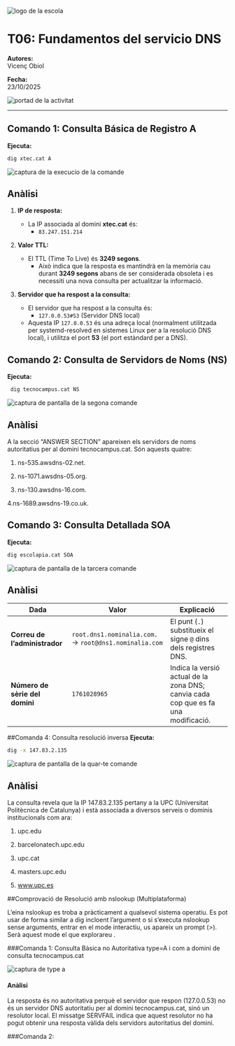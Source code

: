 
![logo de la escola](IMG/logopia.png)

# T06: Fundamentos del servicio DNS

**Autores:**  
Vicenç Obiol  

**Fecha:**  
23/10/2025  

![portad de la activitat](IMG/dnsimg1.png)

---

## Comando 1: Consulta Básica de Registro A

**Ejecuta:**  
```bash
dig xtec.cat A
```
![captura de la execucio de la comande](IMG/captura1.png)

## Anàlisi

1. **IP de resposta:**
   - La IP associada al domini **xtec.cat** és:
     - `83.247.151.214`

2. **Valor TTL:**
   - El TTL (Time To Live) és **3249 segons**.
     - Això indica que la resposta es mantindrà en la memòria cau durant **3249 segons** abans de ser considerada obsoleta i es necessiti una nova consulta per actualitzar la informació.

3. **Servidor que ha respost a la consulta:**
   - El servidor que ha respost a la consulta és:
     - `127.0.0.53#53` (Servidor DNS local)
   - Aquesta IP `127.0.0.53` és una adreça local (normalment utilitzada per systemd-resolved en sistemes Linux per a la resolució DNS local), i utilitza el port **53** (el port estàndard per a DNS).

## Comando 2: Consulta de Servidors de Noms (NS)
**Ejecuta:**  
```bash
 dig tecnocampus.cat NS

```
![captura de pantalla de la segona comande](IMG/captura2.png)

## Anàlisi
A la secció “ANSWER SECTION” apareixen els servidors de noms autoritatius per al domini tecnocampus.cat. Són aquests quatre:

1. ns-535.awsdns-02.net.

2. ns-1071.awsdns-05.org.

3. ns-130.awsdns-16.com.

4.ns-1689.awsdns-19.co.uk.

## Comando 3:  Consulta Detallada SOA
**Ejecuta:**  
```bash
dig escolapia.cat SOA
```
![captura de pantalla de la tarcera comande ](IMG/captura3.png)

## Anàlisi
| Dada                           | Valor                                                  | Explicació                                                                         |
| ------------------------------ | ------------------------------------------------------ | ---------------------------------------------------------------------------------- |
| **Correu de l’administrador**  | `root.dns1.nominalia.com.` → `root@dns1.nominalia.com` | El punt (`.`) substitueix el signe `@` dins dels registres DNS.                    |
| **Número de sèrie del domini** | `1761028965`                                           | Indica la versió actual de la zona DNS; canvia cada cop que es fa una modificació. |



##Comanda 4: Consulta resolució inversa
**Ejecuta:**  
```bash
dig -x 147.83.2.135
```

![captura de pantalla de la quar-te comande](IMG/catura4.png)

## Anàlisi
La consulta revela que la IP 147.83.2.135 pertany a la UPC (Universitat Politècnica de Catalunya) i està associada a diversos serveis o dominis institucionals com ara:

1. upc.edu

2. barcelonatech.upc.edu

3. upc.cat

4. masters.upc.edu

5. www.upc.es


##Comprovació de Resolució amb nslookup (Multiplataforma)

L’eina nslookup es troba a pràcticament a qualsevol sistema operatiu. Es pot usar de forma similar a dig incloent l’argument o si s’executa nslookup sense arguments, entrar en el mode interactiu, us apareix un prompt (>). Serà aquest mode el que explorareu . 

###Comanda 1: Consulta Bàsica no Autoritativa
type=A i com a domini de consulta tecnocampus.cat

![captura de type a](IMG/nslookup1.png)

#### Anàlisi
La resposta és no autoritativa perquè el servidor que respon (127.0.0.53) no és un servidor DNS autoritatiu per al domini tecnocampus.cat, sinó un resolutor local.
El missatge SERVFAIL indica que aquest resolutor no ha pogut obtenir una resposta vàlida dels servidors autoritatius del domini.

###Comanda 2:
